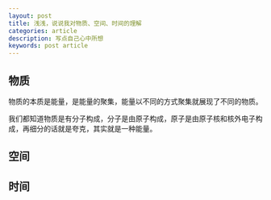 ```yaml
---
layout: post
title: 浅浅，说说我对物质、空间、时间的理解
categories: article
description: 写点自己心中所想
keywords: post article
---
```

## **物质**
物质的本质是能量，是能量的聚集，能量以不同的方式聚集就展现了不同的物质。

我们都知道物质是有分子构成，分子是由原子构成，原子是由原子核和核外电子构成，再细分的话就是夸克，其实就是一种能量。


## **空间**

## **时间**







